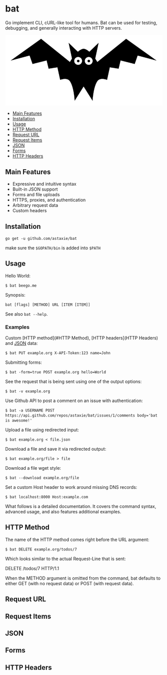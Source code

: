 # bat
Go implement CLI, cURL-like tool for humans. Bat can be used for testing, debugging, and generally interacting with HTTP servers.

![](images/logo.png)


- [Main Features](#main-features)
- [Installation](#installation)
- [Usage](#usage)
- [HTTP Method](#http-method)
- [Request URL](#request-url)
- [Request Items](#request-items)
- [JSON](#json)
- [Forms](#forms)
- [HTTP Headers](#http-headers)

## Main Features

- Expressive and intuitive syntax
- Built-in JSON support
- Forms and file uploads
- HTTPS, proxies, and authentication
- Arbitrary request data
- Custom headers

## Installation

	go get -u github.com/astaxie/bat
	
make sure the `$GOPATH/bin` is added into `$PATH`

## Usage

Hello World:

	$ bat beego.me

Synopsis:

	bat [flags] [METHOD] URL [ITEM [ITEM]]
	
See also `bat --help`.	

### Examples

Custom [HTTP method](#HTTP Method), [HTTP headers](HTTP Headers) and [JSON](#JSON) data:

	$ bat PUT example.org X-API-Token:123 name=John

Submitting forms:

	$ bat -form=true POST example.org hello=World
	
See the request that is being sent using one of the output options:

	$ bat -v example.org

Use Github API to post a comment on an issue with authentication:

	$ bat -a USERNAME POST https://api.github.com/repos/astaxie/bat/issues/1/comments body='bat is awesome!'

Upload a file using redirected input:

	$ bat example.org < file.json
	
Download a file and save it via redirected output:

	$ bat example.org/file > file
	
Download a file wget style:

	$ bat --download example.org/file

Set a custom Host header to work around missing DNS records:

	$ bat localhost:8000 Host:example.com
	
What follows is a detailed documentation. It covers the command syntax, advanced usage, and also features additional examples.
	
## HTTP Method
The name of the HTTP method comes right before the URL argument:

	$ bat DELETE example.org/todos/7
	
Which looks similar to the actual Request-Line that is sent:

DELETE /todos/7 HTTP/1.1

When the METHOD argument is omitted from the command, bat defaults to either GET (with no request data) or POST (with request data).

## Request URL

## Request Items

## JSON

## Forms

## HTTP Headers